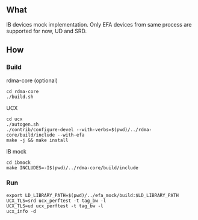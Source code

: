 ## What
IB devices mock implementation. Only EFA devices from same process are supported for now, UD and SRD.

## How

### Build
rdma-core (optional)
```
cd rdma-core
./build.sh
```

UCX
```
cd ucx
./autogen.sh
./contrib/configure-devel --with-verbs=$(pwd)/../rdma-core/build/include --with-efa
make -j && make install
```

IB mock
```
cd ibmock
make INCLUDES=-I$(pwd)/../rdma-core/build/include
```

### Run
```
export LD_LIBRARY_PATH=$(pwd)/../efa_mock/build:$LD_LIBRARY_PATH
UCX_TLS=srd ucx_perftest -t tag_bw -l
UCX_TLS=ud ucx_perftest -t tag_bw -l
ucx_info -d
```
